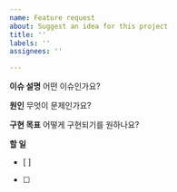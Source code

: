 ```yaml
---
name: Feature request
about: Suggest an idea for this project
title: ''
labels: ''
assignees: ''

---
```


**이슈 설명**
어떤 이슈인가요?

**원인**
무엇이 문제인가요?

**구현 목표**
어떻게 구현되기를 원하나요?

**할 일**
- [ ]
- [ ]
